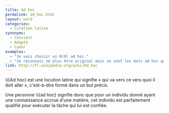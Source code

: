```yaml
---
title: Ad hoc
permalink: ad_hoc.html
layout: word
categories:
  - Citation latine
synonyms:
  - Convient
  - Adapté
  - Cador
examples:
  - "Je vais choisir un N(0) ad hoc."
  - "Je reconnais ne plus être original mais ce sont les mots ad hoc qui me viennent hic et nunc à l'esprit !"
link: http://fr.wikipedia.org/wiki/Ad_hoc
---
```


\i{Ad hoc} est une locution latine qui signifie « qui va vers ce vers quoi il doit aller », c'est-à-dire formé dans un but précis.

Une personne \i{ad hoc} signifie donc que pour un individu donné ayant une connaissance accrue d'une matière, cet individu est parfaitement qualifié pour exécuter la tâche qui lui est confiée.

